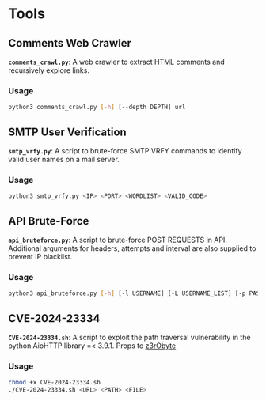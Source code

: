 # Tools

## Comments Web Crawler
**`comments_crawl.py`**: A web crawler to extract HTML comments and recursively explore links.

### Usage
```bash
python3 comments_crawl.py [-h] [--depth DEPTH] url
```
## SMTP User Verification

**`smtp_vrfy.py`**: A script to brute-force SMTP VRFY commands to identify valid user names on a mail server.

### Usage
```bash
python3 smtp_vrfy.py <IP> <PORT> <WORDLIST> <VALID_CODE>
```
## API Brute-Force

**`api_bruteforce.py`**: A script to brute-force POST REQUESTS in API. Additional arguments for headers, attempts and interval are also supplied to prevent IP blacklist.

### Usage
```bash
python3 api_bruteforce.py [-h] [-l USERNAME] [-L USERNAME_LIST] [-p PASSWORD] [-P PASSWORD_LIST] --url URL [--headers [HEADERS ...]] --body BODY --failed-response FAILED_RESPONSE [--attempts ATTEMPTS] [--interval INTERVAL]
```

## CVE-2024-23334

**`CVE-2024-23334.sh`**: A script to exploit the path traversal vulnerability in the python AioHTTP library =< 3.9.1. Props to [z3rObyte](https://github.com/z3rObyte/CVE-2024-23334-PoC)

### Usage
```bash
chmod +x CVE-2024-23334.sh
./CVE-2024-23334.sh <URL> <PATH> <FILE>
```
